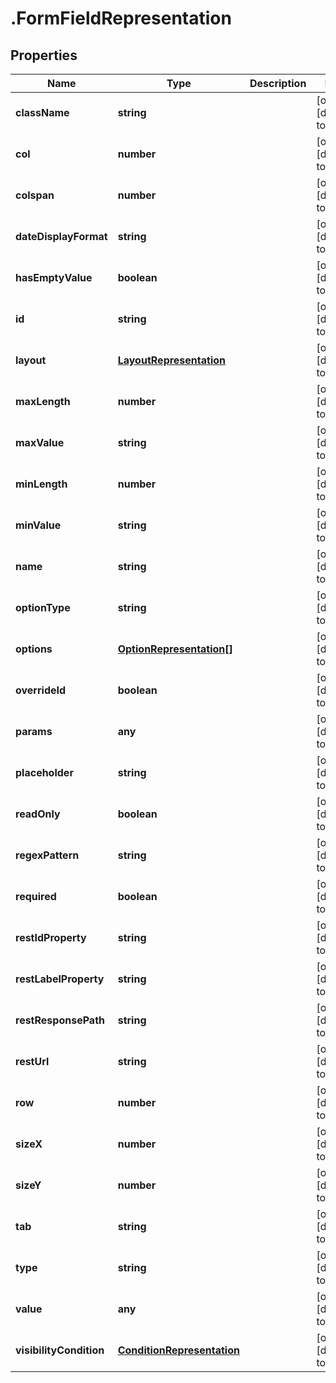 # .FormFieldRepresentation

## Properties
Name | Type | Description | Notes
------------ | ------------- | ------------- | -------------
**className** | **string** |  | [optional] [default to null]
**col** | **number** |  | [optional] [default to null]
**colspan** | **number** |  | [optional] [default to null]
**dateDisplayFormat** | **string** |  | [optional] [default to null]
**hasEmptyValue** | **boolean** |  | [optional] [default to null]
**id** | **string** |  | [optional] [default to null]
**layout** | [**LayoutRepresentation**](LayoutRepresentation.md) |  | [optional] [default to null]
**maxLength** | **number** |  | [optional] [default to null]
**maxValue** | **string** |  | [optional] [default to null]
**minLength** | **number** |  | [optional] [default to null]
**minValue** | **string** |  | [optional] [default to null]
**name** | **string** |  | [optional] [default to null]
**optionType** | **string** |  | [optional] [default to null]
**options** | [**OptionRepresentation[]**](OptionRepresentation.md) |  | [optional] [default to null]
**overrideId** | **boolean** |  | [optional] [default to null]
**params** | **any** |  | [optional] [default to null]
**placeholder** | **string** |  | [optional] [default to null]
**readOnly** | **boolean** |  | [optional] [default to null]
**regexPattern** | **string** |  | [optional] [default to null]
**required** | **boolean** |  | [optional] [default to null]
**restIdProperty** | **string** |  | [optional] [default to null]
**restLabelProperty** | **string** |  | [optional] [default to null]
**restResponsePath** | **string** |  | [optional] [default to null]
**restUrl** | **string** |  | [optional] [default to null]
**row** | **number** |  | [optional] [default to null]
**sizeX** | **number** |  | [optional] [default to null]
**sizeY** | **number** |  | [optional] [default to null]
**tab** | **string** |  | [optional] [default to null]
**type** | **string** |  | [optional] [default to null]
**value** | **any** |  | [optional] [default to null]
**visibilityCondition** | [**ConditionRepresentation**](ConditionRepresentation.md) |  | [optional] [default to null]


